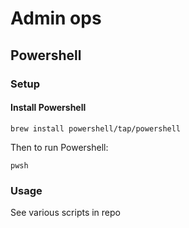 # Admin ops

## Powershell 

### Setup

#### Install Powershell

```
brew install powershell/tap/powershell
```

Then to run Powershell:

```
pwsh
```

### Usage

See various scripts in repo